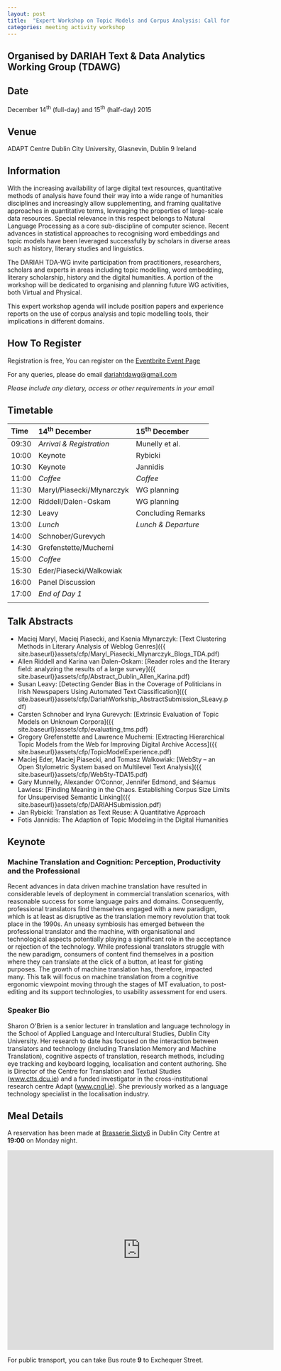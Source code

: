 ```yaml
---
layout: post
title:  "Expert Workshop on Topic Models and Corpus Analysis: Call for Participation"
categories: meeting activity workshop
---
```


## Organised by DARIAH Text &amp; Data Analytics Working Group (TDAWG)

## Date

December 14<sup>th</sup> (full-day) and 15<sup>th</sup> (half-day) 2015

## Venue

ADAPT Centre Dublin City University, Glasnevin, Dublin 9 Ireland

## Information

With the increasing availability of large digital text resources, quantitative methods of analysis have found their way into a wide range of humanities disciplines and increasingly allow supplementing, and framing qualitative approaches in quantitative terms, leveraging the properties of large-scale data resources. Special relevance in this respect belongs to Natural Language Processing as a core sub-discipline of computer science. Recent advances in statistical approaches to recognising word embeddings and topic models have been leveraged successfully by scholars in diverse areas such as history, literary studies and linguistics.

The DARIAH TDA-WG invite participation from practitioners, researchers, scholars and experts in areas including topic modelling, word embedding, literary scholarship, history and the digital humanities. A portion of the workshop will be dedicated to organising and planning future WG activities, both Virtual and Physical.

This expert workshop agenda will include position papers and experience reports on the use of corpus analysis and topic modelling tools, their implications in different domains.

## How To Register

Registration is free,
You can register on the [Eventbrite Event Page](http://dariah-tda-workshop15.eventbrite.com)

For any queries, please do email
[dariahtdawg@gmail.com](mailto:dariahtdawg@gmail.com)

*Please include any dietary, access or other requirements
in your email*

## Timetable

| Time  | 14<sup>th</sup> December     | 15<sup>th</sup> December |
|:------|:-----------------------------|:-------------------------|
| 09:30 | _Arrival &amp; Registration_ | Munelly et al.           |
| 10:00 | Keynote                      | Rybicki                  |
| 10:30 | Keynote                      | Jannidis                 |
| 11:00 | _Coffee_                     | _Coffee_                 |
| 11:30 | Maryl/Piasecki/Młynarczyk    | WG planning              |
| 12:00 | Riddell/Dalen-Oskam          | WG planning              |
| 12:30 | Leavy                        | Concluding Remarks       |
| 13:00 | _Lunch_                      | _Lunch &amp; Departure_  |
| 14:00 | Schnober/Gurevych            |                          |
| 14:30 | Grefenstette/Muchemi         |                          |
| 15:00 | _Coffee_                     |                          |
| 15:30 | Eder/Piasecki/Walkowiak      |                          |
| 16:00 | Panel Discussion             |                          |
| 17:00 | _End of Day 1_               |                          |
|       |                              |                          |

## Talk Abstracts

* Maciej Maryl, Maciej Piasecki, and Ksenia Młynarczyk: [Text Clustering Methods in Literary Analysis of Weblog Genres]({{ site.baseurl}}assets/cfp/Maryl_Piasecki_Mlynarczyk_Blogs_TDA.pdf)
* Allen Riddell and Karina van Dalen-Oskam: [Reader roles and the literary field: analyzing the results of a large survey]({{ site.baseurl}}assets/cfp/Abstract_Dublin_Allen_Karina.pdf)
* Susan Leavy: [Detecting Gender Bias in the Coverage of Politicians in Irish Newspapers Using Automated Text Classification]({{ site.baseurl}}assets/cfp/DariahWorkship_AbstractSubmission_SLeavy.pdf)
* Carsten Schnober and Iryna Gurevych: [Extrinsic Evaluation of Topic Models on Unknown Corpora]({{ site.baseurl}}assets/cfp/evaluating_tms.pdf)
* Gregory Grefenstette and Lawrence Muchemi: [Extracting Hierarchical Topic Models from the Web for Improving Digital Archive Access]({{ site.baseurl}}assets/cfp/TopicModelExperience.pdf)
* Maciej Eder, Maciej Piasecki, and Tomasz Walkowiak: [WebSty – an Open Stylometric System based on Multilevel Text Analysis]({{ site.baseurl}}assets/cfp/WebSty-TDA15.pdf)
* Gary Munnelly​, Alexander O’Connor​, Jennifer Edmond​, and Séamus Lawless: [Finding Meaning in the Chaos. Establishing Corpus Size Limits for Unsupervised Semantic Linking]({{ site.baseurl}}assets/cfp/DARIAHSubmission.pdf)
* Jan Rybicki: Translation as Text Reuse: A Quantitative Approach
* Fotis Jannidis: The Adaption of Topic Modeling in the Digital Humanities

## Keynote

### Machine Translation and Cognition: Perception, Productivity and the Professional

Recent advances in data driven machine translation have resulted in
considerable levels of deployment in commercial translation scenarios, with
reasonable success for some language pairs and domains. Consequently,
professional translators find themselves engaged with a new paradigm, which is
at least as disruptive as the translation memory revolution that took place in the
1990s. An uneasy symbiosis has emerged between the professional translator
and the machine, with organisational and technological aspects potentially
playing a significant role in the acceptance or rejection of the technology. While
professional translators struggle with the new paradigm, consumers of content
find themselves in a position where they can translate at the click of a button, at
least for gisting purposes. The growth of machine translation has, therefore,
impacted many. This talk will focus on machine translation from a cognitive
ergonomic viewpoint moving through the stages of MT evaluation, to post-
editing and its support technologies, to usability assessment for end users.

### Speaker Bio

Sharon O'Brien is a senior lecturer in translation and language technology in the
School of Applied Language and Intercultural Studies, Dublin City University. Her
research to date has focused on the interaction between translators and
technology (including Translation Memory and Machine Translation), cognitive
aspects of translation, research methods, including eye tracking and keyboard
logging, localisation and content authoring. She is Director of the Centre for
Translation and Textual Studies (www.ctts.dcu.ie) and a funded investigator in
the cross-institutional research centre Adapt (www.cngl.ie). She previously
worked as a language technology specialist in the localisation industry.


## Meal Details

A reservation has been made at <a href="http://www.brasseriesixty6.com/">Brasserie Sixty6</a> in Dublin City
Centre at <strong>19:00</strong> on Monday night.

<iframe src="https://www.google.com/maps/embed?pb=!1m18!1m12!1m3!1d2382.043350513969!2d-6.266906684627369!3d53.34248018270256!2m3!1f0!2f0!3f0!3m2!1i1024!2i768!4f13.1!3m3!1m2!1s0x48670e9d07596c25%3A0x8147b7b6802cd3dc!2sBrasserie+Sixty6!5e0!3m2!1sen!2sie!4v1450107523759" width="600" height="450" frameborder="0" style="border:0" allowfullscreen></iframe>

For public transport, you can take Bus route <strong>9</strong> to Exchequer
Street.
